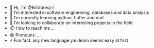 - 👋 Hi, I’m @BillGatesjnr
- 👀 I’m interested in software engineering, databases and data analysis
- 🌱 I’m currently learning python, flutter and dart
- 💞️ I’m looking to collaborate on interesting projects in the field
- 📫 How to reach me ...
- 😄 Pronouns: ...
- ⚡ Fun fact: any new language you learn seems easy at first

<!---
BillGatesjnr/BillGatesjnr is a ✨ special ✨ repository because its `README.md` (this file) appears on your GitHub profile.
You can click the Preview link to take a look at your changes.
--->
